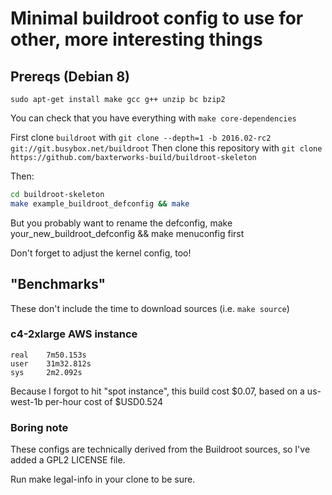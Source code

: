 # Minimal buildroot config to use for other, more interesting things

## Prereqs (Debian 8)
`sudo apt-get install make gcc g++ unzip bc bzip2`

You can check that you have everything with `make core-dependencies`

First clone `buildroot` with `git clone --depth=1 -b 2016.02-rc2 git://git.busybox.net/buildroot`
Then clone this repository with `git clone https://github.com/baxterworks-build/buildroot-skeleton`

Then:
```bash
cd buildroot-skeleton
make example_buildroot_defconfig && make
```

But you probably want to rename the defconfig, make your_new_buildroot_defconfig && make menuconfig first

Don't forget to adjust the kernel config, too!

## "Benchmarks"
These don't include the time to download sources (i.e. `make source`)

### c4-2xlarge AWS instance
```
real    7m50.153s
user    31m32.812s
sys     2m2.092s
```

Because I forgot to hit "spot instance", this build cost $0.07, based on a us-west-1b per-hour cost of $USD0.524

### Boring note
These configs are technically derived from the Buildroot sources, so I've added a GPL2 LICENSE file.

Run make legal-info in your clone to be sure.
